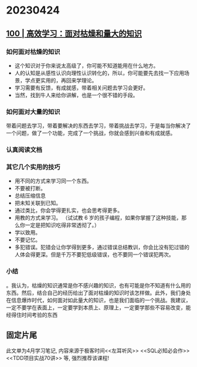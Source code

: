 # 20230424

## [100 | 高效学习：面对枯燥和量大的知识](https://time.geekbang.org/column/article/14389)


### 如何面对枯燥的知识

- 这个知识对于你来说太高级了，你可能不知道能用在什么地方。
- 人的认知是从感性认识向理性认识转化的，所以，你可能要先去找一下应用场景，学点更实用的，再回来学理论。
- 学习需要有反馈，有成就感，带着相关问题去学习会更好。
- 当然，找到牛人来给你讲解，也是一个很不错的手段。

### 如何面对大量的知识

带着问题去学习，带着要解决的东西去学习，带着挑战去学习，于是每当你解决了一个问题，做了一个功能，完成了一个挑战，你就会感到兴奋和有成就感。


### 认真阅读文档

### 其它几个实用的技巧

- 用不同的方式来学习同一个东西。
- 不要被打断。
- 总结压缩信息
- 把未知关联到已知。
- 通过类比，你会学得更扎实，也会思考得更多。
- 用教的方式来学习。  （试试教 6 岁的孩子编程，如果你掌握了这种技能，那么你一定是把知识吃得非常透彻了。）
- 学以致用。
- 不要记忆。
- 多犯错误。犯错会让你学得到更多，通过错误总结教训，你会比没有犯过错的人体会得更深。但是千万不要犯低级错误，也不要同一个错误犯两次。

### 小结

。我认为，枯燥的知识通常是你不感兴趣的知识，也有可能是你不知道有什么用的东西。然后，结合自己的经历给出了面对枯燥的知识时该怎样做。此外，我们身处在信息爆炸时代，如何面对如此量大的知识，也是我们面临的一个挑战。我建议，一定不要学在表面上，一定要学到本质上、原理上，一定要学那些不容易改变，能经得住时间考验的东西

## 固定片尾

此文单为4月学习笔记, 内容来源于极客时间<<左耳听风>> <<SQL必知必会作>> <<TDD项目实战70讲>> 等, 强烈推荐该课程!